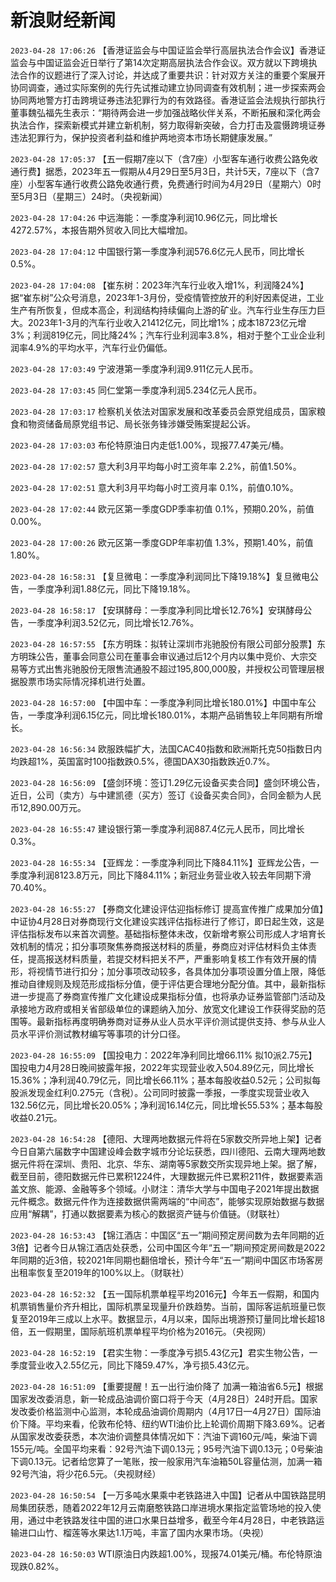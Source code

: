 # 新浪财经新闻
`2023-04-28 17:06:26` 【香港证监会与中国证监会举行高层执法合作会议】香港证监会与中国证监会近日举行了第14次定期高层执法合作会议。双方就以下跨境执法合作的议题进行了深入讨论，并达成了重要共识：针对双方关注的重要个案展开协同调查，通过实际案例的先行先试推动建立协同调查有效机制；进一步探索两会协同两地警方打击跨境证券违法犯罪行为的有效路径。香港证监会法规执行部执行董事魏弘福先生表示：“期待两会进一步加强战略伙伴关系，不断拓展和深化两会执法合作，探索新模式并建立新机制，努力取得新突破，合力打击及震慑跨境证券违法犯罪行为，保护投资者利益和维护两地资本市场长期健康发展。”

`2023-04-28 17:05:37` 【五一假期7座以下（含7座）小型客车通行收费公路免收通行费】据悉，2023年五一假期从4月29日至5月3日，共计5天，7座以下（含7座）小型客车通行收费公路免收通行费，免费通行时间为4月29日（星期六）0时至5月3日（星期三）24时。（央视新闻）

`2023-04-28 17:04:26` 中远海能：一季度净利润10.96亿元，同比增长4272.57%，本报告期外贸收入同比大幅增加。

`2023-04-28 17:04:12` 中国银行第一季度净利润576.6亿元人民币，同比增长0.5%。

`2023-04-28 17:04:08` 【崔东树：2023年汽车行业收入增1%，利润降24%】据“崔东树”公众号消息，2023年1-3月份，受疫情管控放开的利好因素促进，工业生产有所恢复，但成本高企，利润结构持续偏向上游的矿业。汽车行业生存压力巨大。2023年1-3月的汽车行业收入21412亿元，同比增1%；成本18723亿元增3%；利润819亿元，同比降24%；汽车行业利润率3.8%，相对于整个工业企业利润率4.9%的平均水平，汽车行业仍偏低。

`2023-04-28 17:03:49` 宁波港第一季度净利润9.911亿元人民币。

`2023-04-28 17:03:45` 同仁堂第一季度净利润5.234亿元人民币。

`2023-04-28 17:03:17`   检察机关依法对国家发展和改革委员会原党组成员，国家粮食和物资储备局原党组书记、局长张务锋涉嫌受贿案提起公诉。

`2023-04-28 17:03:03` 布伦特原油日内走低1.00%，现报77.47美元/桶。

`2023-04-28 17:02:57` 意大利3月平均每小时工资年率 2.2%，前值1.50%。

`2023-04-28 17:02:51` 意大利3月平均每小时工资月率 0.1%，前值0.10%。

`2023-04-28 17:02:44` 欧元区第一季度GDP季率初值 0.1%，预期0.20%，前值0.00%。

`2023-04-28 17:00:26` 欧元区第一季度GDP年率初值 1.3%，预期1.40%，前值1.80%。

`2023-04-28 16:58:31` 【复旦微电：一季度净利润同比下降19.18%】复旦微电公告，一季度净利润1.88亿元，同比下降19.18%。

`2023-04-28 16:58:17` 【安琪酵母：一季度净利同比增长12.76%】安琪酵母公告，一季度净利润3.52亿元，同比增长12.76%。

`2023-04-28 16:57:55` 【东方明珠：拟转让深圳市兆驰股份有限公司部分股票】东方明珠公告，董事会同意公司在董事会审议通过后12个月内以集中竞价、大宗交易等方式出售兆驰股份无限售流通股不超过195,800,000股，并授权公司管理层根据股票市场实际情况择机进行处置。

`2023-04-28 16:57:00` 【中国中车：一季度净利同比增长180.01%】中国中车公告，一季度净利润6.15亿元，同比增长180.01%，本期产品销售较上年同期有所增长。

`2023-04-28 16:56:34` 欧服跌幅扩大，法国CAC40指数和欧洲斯托克50指数日内均跌超1%，英国富时100指数跌0.5%，德国DAX30指数跌近0.7%。

`2023-04-28 16:56:09` 【盛剑环境：签订1.29亿元设备买卖合同】盛剑环境公告，近日，公司（卖方）与中建凯德（买方）签订《设备买卖合同》，合同金额为人民币12,890.00万元。

`2023-04-28 16:55:47` 建设银行第一季度净利润887.4亿元人民币，同比增长0.3%。

`2023-04-28 16:55:34` 【亚辉龙：一季度净利同比下降84.11%】亚辉龙公告，一季度净利润8123.8万元，同比下降84.11%；新冠业务营业收入较去年同期下滑70.40%。

`2023-04-28 16:55:27` 【券商文化建设评估迎指标修订 提高宣传推广成果加分值】中证协4月28日对券商现行文化建设实践评估指标进行了修订，即日起生效，这是评估指标发布以来首次调整。基础指标整体未改，仅新增考察公司形成人才培育长效机制的情况；扣分事项聚焦券商报送材料的质量，券商应对评估材料负主体责任，提高报送材料质量，若提交材料把关不严，严重影响复核工作有效开展的情形，将视情节进行扣分；加分事项改动较多，各具体加分事项设置分值上限，降低推动自律规则及规范形成指标分值，便于评估更合理地分配分值。其中，最新指标进一步提高了券商宣传推广文化建设成果指标分值，也将承办证券监管部门活动及承接地方政府或相关省部级单位的课题纳入加分、放宽文化建设工作获得奖励的范围等。最新指标再度明确券商对证券从业人员水平评价测试提供支持、参与从业人员水平评价测试教材编写等事项的计分口径。

`2023-04-28 16:55:09` 【国投电力：2022年净利同比增66.11% 拟10派2.75元】国投电力4月28日晚间披露年报，2022年实现营业收入504.89亿元，同比增长15.36%；净利润40.79亿元，同比增长66.11%；基本每股收益0.52元；公司拟每股派发现金红利0.275元（含税）。公司同时披露一季报，一季度实现营业收入132.56亿元，同比增长20.05%；净利润16.14亿元，同比增长55.53%；基本每股收益0.21元。

`2023-04-28 16:54:28` 【德阳、大理两地数据元件将在5家数交所异地上架】记者今日自第六届数字中国建设峰会数字城市分论坛获悉，四川德阳、云南大理两地数据元件将在深圳、贵阳、北京、华东、湖南等5家数交所实现异地上架。据了解，截至目前，德阳数据元件已累积1224件，大理数据元件已累积211件，数据要素涵盖文旅、能源、金融等多个领域。小财注：清华大学与中国电子2021年提出数据元件概念。数据元件作为连接数据供需两端的“中间态”，能够实现原始数据与数据应用“解耦”，打通以数据要素为核心的数据资产链与价值链。（财联社）

`2023-04-28 16:53:43` 【锦江酒店：中国区“五一”期间预定房间数为去年同期的近3倍】记者今日从锦江酒店处获悉，公司中国区今年“五一”期间预定房间数是2022年同期的近3倍，较2021年同期也翻倍增长，预计今年“五一”期间中国区市场客房出租率恢复至2019年的100%以上。（财联社）

`2023-04-28 16:52:32` 【五一国际机票单程平均2016元】今年五一假期，和国内机票销售量价齐升相比，国际机票呈现量升价跌趋势。当前，国际客运航班量已恢复至2019年三成以上水平。数据显示，4月以来，国际出境游预订量同比增长超18倍，五一假期里，国际航班机票单程平均价格为2016元。（央视网）

`2023-04-28 16:52:19` 【君实生物：一季度净亏损5.43亿元】君实生物公告，一季度营业收入2.55亿元，同比下降59.47%，净亏损5.43亿元。

`2023-04-28 16:51:09` 【重要提醒！五一出行油价降了 加满一箱油省6.5元】根据国家发改委消息，新一轮成品油调价窗口将于今天（4月28日）24时开启。国家发改委价格监测中心监测，本轮成品油调价周期内（4月17日—4月27日）国际油价下降。平均来看，伦敦布伦特、纽约WTI油价比上轮调价周期下降3.69%。记者从国家发改委获悉，本次油价调整具体情况如下：汽油下调160元/吨，柴油下调155元/吨。全国平均来看：92号汽油下调0.13元；95号汽油下调0.13元；0号柴油下调0.13元。记者给您算了一笔账，按一般家用汽车油箱50L容量估测，加满一箱92号汽油，将少花6.5元。（央视财经）

`2023-04-28 16:50:54` 【一万多吨水果乘中老铁路进入中国】记者从中国铁路昆明局集团获悉，随着2022年12月云南磨憨铁路口岸进境水果指定监管场地的投入使用，通过中老铁路发往中国的进口水果日益增多，截至今年4月28日，中老铁路运输进口山竹、榴莲等水果达1.1万吨，丰富了国内水果市场。（央视）

`2023-04-28 16:50:03` WTI原油日内跌超1.00%，现报74.01美元/桶。布伦特原油现跌0.82%。

